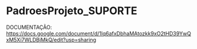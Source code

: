 # PadroesProjeto_SUPORTE

DOCUMENTAÇÃO: https://docs.google.com/document/d/1lq6afxDbhaMAtozkk9xO2tHD39YwQxM5Xi7WLDBjMkQ/edit?usp=sharing
